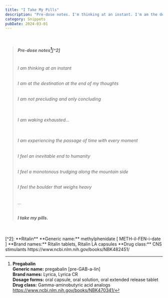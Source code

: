 ```yaml
---
title: "I Take My Pills"
description: "Pre-dose notes. I'm thinking at an instant. I'm am the destination at the end of my thoughts. No processing only concluding... "
category: Snippets
pubDate: 2024-03-01
---
```

<br>

> #####  Pre-dose notes[^1][^2] <br><br>
>
> ###### _I am thinking at an instant_
> ###### _I am at the destination at the end of my thoughts_
> ###### _I am not precluding and only concluding_ <br><br>
> 
> ###### _I am waking exhausted..._  <br><br>
> 
> ###### _I am experiencing the passage of time with every moment_
> ###### _I feel an inevitable end to humanity_
> ###### _I feel a monotonous trudging along the mountain side_
> ###### _I feel the boulder that weighs heavy_
> ###### _..._
> ###### ***I take my pills.***


[^1]: **Pregabalin**  
**Generic name:** pregabalin [pre-GAB-a-lin]  
**Brand names:** Lyrica, Lyrica CR  
**Dosage forms:** oral capsule, oral solution, oral extended release tablet  
**Drug class:** Gamma-aminobutyric acid analogs  
https://www.ncbi.nlm.nih.gov/books/NBK470341/
<br>
[^2]: **Ritalin**  
**Generic name:** methylphenidate [ METH-il-FEN-i-date ]  
**Brand names:** Ritalin tablets, Ritalin LA capsules  
**Drug class:** CNS stimulants  
https://www.ncbi.nlm.nih.gov/books/NBK482451/